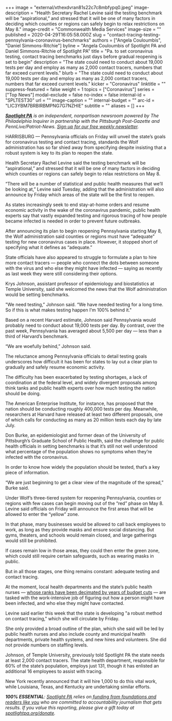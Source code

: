 +++
image = "external/xthexdvran81s22c7c8mbfypq0.jpeg"
image-description = "Health Secretary Rachel Levine said the testing benchmark will be “aspirational,” and stressed that it will be one of many factors in deciding which counties or regions can safely begin to relax restrictions on May 8."
image-credit = "Commonwealth Media Services"
image-size = ""
published = 2020-04-29T16:05:58.000Z
slug = "contact-tracing-testing-pennsylvania-coronavirus-benchmarks"
authors = ["Angela Couloumbis", "Daniel Simmons-Ritchie"]
byline = "Angela Couloumbis of Spotlight PA and Daniel Simmons-Ritchie of Spotlight PA"
title = "Pa. to set coronavirus testing, contact tracing benchmarks just days before gradual reopening is set to begin"
description = "The state could need to conduct about 19,000 tests per day and employ as many as 2,000 contact tracers, numbers that far exceed current levels."
blurb = "The state could need to conduct about 19,000 tests per day and employ as many as 2,000 contact tracers, numbers that far exceed current levels."
kicker = "Coronavirus"
linktitle = ""
suppress-featured = false
weight = 1
topics = ["Coronavirus"]
series = ["Top News"]
modal-exclude = false
no-index = false
internal-id = "SPLTEST30"
url = ""
image-caption = ""
internal-budget = ""
arc-id = "LIC3YBM7BRBIRBMPNG7G7NZHIE"
subtitle = ""
aliases = []
+++

<a href="https://www.spotlightpa.org/"><i><b>Spotlight PA</b></i></a><i> is an independent, nonpartisan newsroom powered by The Philadelphia Inquirer in partnership with the Pittsburgh Post-Gazette and PennLive/Patriot-News. </i><a href="https://www.spotlightpa.org/newsletters"><i>Sign up for our free weekly newsletter</i></a><i>.</i>

HARRISBURG — Pennsylvania officials on Friday will unveil the state’s goals for coronavirus testing and contact tracing, standards the Wolf administration has so far shied away from specifying despite insisting that a robust system is key to its plan to reopen the state.

Health Secretary Rachel Levine said the testing benchmark will be “aspirational,” and stressed that it will be one of many factors in deciding which counties or regions can safely begin to relax restrictions on May 8. 

“There will be a number of statistical and public health measures that we’ll be looking at,” Levine said Tuesday, adding that the administration will also announce by Friday which areas of the state will be the first to reopen.

As states increasingly seek to end stay-at-home orders and resume economic activity in the wake of the coronavirus pandemic, public health experts say that vastly expanded testing and rigorous tracing of how people became infected is needed in order to prevent future outbreaks.

After announcing its plan to begin reopening Pennsylvania starting May 8, the Wolf administration said counties or regions must have “adequate” testing for new coronavirus cases in place. However, it stopped short of specifying what it defines as “adequate.”

<script src="https://www.spotlightpa.org/embed.js" async></script><div data-spl-embed-version="1" data-spl-src="https://www.spotlightpa.org/embeds/donate/"></div>

State officials have also appeared to struggle to formulate a plan to hire more contact tracers — people who connect the dots between someone with the virus and who else they might have infected — saying as recently as last week they were still considering their options.

Krys Johnson, assistant professor of epidemiology and biostatistics at Temple University, said she welcomed the news that the Wolf administration would be setting benchmarks.

"We need testing,” Johnson said. “We have needed testing for a long time. So if this is what makes testing happen I'm 100% behind it."

Based on a recent Harvard estimate, Johnson said Pennsylvania would probably need to conduct about 19,000 tests per day. By contrast, over the past week, Pennsylvania has averaged about 5,500 per day — less than a third of Harvard’s benchmark.

“We are woefully behind,” Johnson said.

The reluctance among Pennsylvania officials to detail testing goals underscores how difficult it has been for states to lay out a clear plan to gradually and safely resume economic activity.

The difficulty has been exacerbated by testing shortages, a lack of coordination at the federal level, and widely divergent proposals among think tanks and public health experts over how much testing the nation should be doing.

The American Enterprise Institute, for instance, has proposed that the nation should be conducting roughly 400,000 tests per day. Meanwhile, researchers at Harvard have released at least two different proposals, one of which calls for conducting as many as 20 million tests each day by late July.

Don Burke, an epidemiologist and former dean of the University of Pittsburgh’s Graduate School of Public Health, said the challenge for public health officials in setting benchmarks is that it’s still not well understood what percentage of the population shows no symptoms when they’re infected with the coronavirus.

In order to know how widely the population should be tested, that’s a key piece of information.

“We are just beginning to get a clear view of the magnitude of the spread,” Burke said.

<script src="https://www.spotlightpa.org/embed.js" async></script><div data-spl-embed-version="1" data-spl-src="https://www.spotlightpa.org/embeds/newsletter/"></div>


Under Wolf’s three-tiered system for reopening Pennsylvania, counties or regions with few cases can begin moving out of the “red” phase on May 8. Levine said officials on Friday will announce the first areas that will be allowed to enter the “yellow” zone.

In that phase, many businesses would be allowed to call back employees to work, as long as they provide masks and ensure social distancing. But gyms, theaters, and schools would remain closed, and large gatherings would still be prohibited. 

If cases remain low in those areas, they could then enter the green zone, which could still require certain safeguards, such as wearing masks in public.

But in all those stages, one thing remains constant: adequate testing and contact tracing.

At the moment, local health departments and the state’s public health nurses — <a href="https://www.spotlightpa.org/news/2020/04/pennsylvania-coronavirus-investigation-contact-tracing-nurses-budget-cuts/">whose ranks have been decimated by years of budget cuts</a> — are tasked with the work-intensive job of figuring out how a person might have been infected, and who else they might have contacted.

Levine said earlier this week that the state is developing "a robust method on contact tracing," which she will circulate by Friday.

She only provided a broad outline of the plan, which she said will be led by public health nurses and also include county and municipal health departments, private health systems, and new hires and volunteers. She did not provide numbers on staffing levels.

Johnson, of Temple University, previously told Spotlight PA the state needs at least 2,000 contact tracers. The state health department, responsible for 60% of the state’s population, employs just 131, though it has enlisted an additional 16 employees to assist with tracing. 

New York recently announced that it will hire 1,000 to do this vital work, while Louisiana, Texas, and Kentucky are undertaking similar efforts. 

<i><b>100% ESSENTIAL</b></i><i>: </i><a href="https://www.spotlightpa.org/"><i>Spotlight PA</i></a><i> relies on</i><a href="https://www.spotlightpa.org/support"><i> funding from foundations and readers like you</i></a><i> who are committed to accountability journalism that gets results. If you value this reporting, please give a gift today at </i><a href="https://www.spotlightpa.org/donate"><i>spotlightpa.org/donate</i></a><i>.</i>

<script src="https://www.spotlightpa.org/embed.js" async></script><div data-spl-embed-version="1" data-spl-src="https://www.spotlightpa.org/embeds/tips/?tip_text=Do%20you%20have%20a%20tip%20about%20%3Cb%3Ehow%20Pa.'s%20government%20is%20responding%20to%20the%20coronavirus%3C%2Fb%3E%3F%20Tell%20us."></div>
